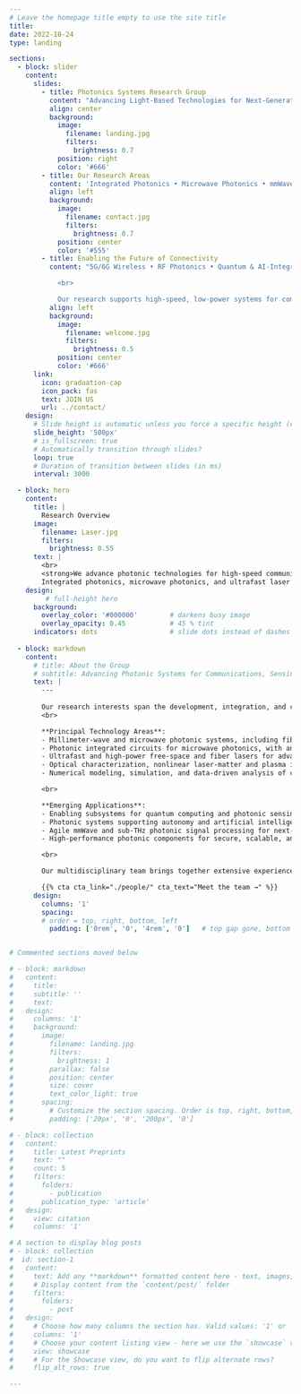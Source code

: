 ```yaml
---
# Leave the homepage title empty to use the site title
title:
date: 2022-10-24
type: landing

sections:
  - block: slider
    content:
      slides:
        - title: Photonics Systems Research Group
          content: "Advancing Light-Based Technologies for Next-Generation Communication and Sensing"
          align: center
          background:
            image:
              filename: landing.jpg
              filters:
                brightness: 0.7
            position: right
            color: '#666'
        - title: Our Research Areas
          content: 'Integrated Photonics • Microwave Photonics • mmWave Signal Processing'
          align: left
          background:
            image:
              filename: contact.jpg
              filters:
                brightness: 0.7
            position: center
            color: '#555'
        - title: Enabling the Future of Connectivity
          content: "5G/6G Wireless • RF Photonics • Quantum & AI-Integrated Systems 

            <br>

            Our research supports high-speed, low-power systems for communications, sensing, and computing — from photonic front ends to smart RF links."
          align: left
          background:
            image:
              filename: welcome.jpg
              filters:
                brightness: 0.5
            position: center
            color: '#666'
      link:
        icon: graduation-cap
        icon_pack: fas
        text: JOIN US
        url: ../contact/
    design:
      # Slide height is automatic unless you force a specific height (e.g. '400px')
      slide_height: '500px'
      # is_fullscreen: true
      # Automatically transition through slides?
      loop: true
      # Duration of transition between slides (in ms)
      interval: 3000

  - block: hero
    content:
      title: |
        Research Overview
      image:
        filename: Laser.jpg
        filters:
          brightness: 0.55
      text: |
        <br>
        <strong>We advance photonic technologies for high-speed communications, sensing, and signal processing.</strong><br>
        Integrated photonics, microwave photonics, and ultrafast laser systems to enable scalable, energy-efficient solutions for future information networks and intelligent systems.
    design:
         # full-height hero
      background:
        overlay_color: '#000000'        # darkens busy image
        overlay_opacity: 0.45           # 45 % tint
      indicators: dots                  # slide dots instead of dashes
      
  - block: markdown
    content:
      # title: About the Group
      # subtitle: Advancing Photonic Systems for Communications, Sensing, and Intelligence
      text: |
        ---
        
        Our research interests span the development, integration, and characterization of low-noise, ultrafast lasers and advanced photonic systems and devices. We focus on leveraging photonic technologies to enable next-generation solutions for communications, sensing, and signal processing, bridging foundational optical science with system-level engineering to address the evolving demands of information and intelligent technologies.
        <br>

        **Principal Technology Areas**:
        - Millimeter-wave and microwave photonic systems, including fiber-wireless architectures and agile RF photonic links
        - Photonic integrated circuits for microwave photonics, with an emphasis on realizing agile, reconfigurable, and multifunctional systems
        - Ultrafast and high-power free-space and fiber lasers for advanced optical sources and signal generation
        - Optical characterization, nonlinear laser-matter and plasma interactions, and precision measurement techniques
        - Numerical modeling, simulation, and data-driven analysis of complex photonic and physical systems

        <br>

        **Emerging Applications**:
        - Enabling subsystems for quantum computing and photonic sensing platforms
        - Photonic systems supporting autonomy and artificial intelligence, including high-speed, low-latency signal processing
        - Agile mmWave and sub-THz photonic signal processing for next-generation wireless and sensing networks
        - High-performance photonic components for secure, scalable, and energy-efficient networks

        <br>

        Our multidisciplinary team brings together extensive experience from academia, industry, and national laboratories, combining deep technical expertise with innovative system integration. With a strong record of scholarly publications and patents, the Photonic Systems Research Group is committed to advancing the state of the art in photonic science and engineering to address real-world challenges and enable transformative technologies.

        {{% cta cta_link="./people/" cta_text="Meet the team →" %}}
      design:
        columns: '1'
        spacing:
        # order = top, right, bottom, left
          padding: ['0rem', '0', '4rem', '0']   # top gap gone, bottom stays 4 rem


# Commented sections moved below

# - block: markdown
#   content:
#     title:
#     subtitle: ''
#     text:
#   design:
#     columns: '1'
#     background:
#       image: 
#         filename: landing.jpg
#         filters:
#           brightness: 1
#         parallax: false
#         position: center
#         size: cover
#         text_color_light: true
#       spacing:
#         # Customize the section spacing. Order is top, right, bottom, left.
#         padding: ['20px', '0', '200px', '0']

# - block: collection
#   content:
#     title: Latest Preprints
#     text: ""
#     count: 5
#     filters:
#       folders:
#         - publication
#       publication_type: 'article'
#   design:
#     view: citation
#     columns: '1'

# A section to display blog posts
# - block: collection
#  id: section-1
#   content:
#     text: Add any **markdown** formatted content here - text, images, videos, galleries - and even HTML code!
#     # Display content from the `content/post/` folder
#     filters:
#       folders:
#         - post
#   design:
#     # Choose how many columns the section has. Valid values: '1' or '2'.
#     columns: '1'
#     # Choose your content listing view - here we use the `showcase` view
#     view: showcase
#     # For the Showcase view, do you want to flip alternate rows?
#     flip_alt_rows: true

---
```

